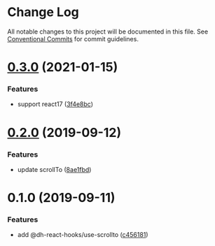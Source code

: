 # Change Log

All notable changes to this project will be documented in this file.
See [Conventional Commits](https://conventionalcommits.org) for commit guidelines.

# [0.3.0](https://github.com/danhuang1202/DrHooks/compare/@dh-react-hooks/use-scrollto@0.2.0...@dh-react-hooks/use-scrollto@0.3.0) (2021-01-15)


### Features

* support react17 ([3f4e8bc](https://github.com/danhuang1202/DrHooks/commit/3f4e8bc))





# [0.2.0](https://github.com/danhuang1202/DrHooks/compare/@dh-react-hooks/use-scrollto@0.1.0...@dh-react-hooks/use-scrollto@0.2.0) (2019-09-12)


### Features

* update scrollTo ([8ae1fbd](https://github.com/danhuang1202/DrHooks/commit/8ae1fbd))





# 0.1.0 (2019-09-11)


### Features

* add @dh-react-hooks/use-scrollto ([c456181](https://github.com/danhuang1202/DrHooks/commit/c456181))
